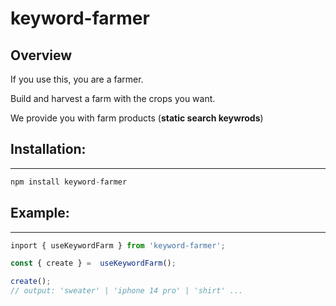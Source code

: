 # keyword-farmer
## Overview
If you use this, you are a farmer.

Build and harvest a farm with the crops you want.

We provide you with farm products (**static search keywrods**)

## Installation:
___
```js
npm install keyword-farmer
```

## Example:
___
```js
inport { useKeywordFarm } from 'keyword-farmer';

const { create } =  useKeywordFarm();

create(); 
// output: 'sweater' | 'iphone 14 pro' | 'shirt' ...
```